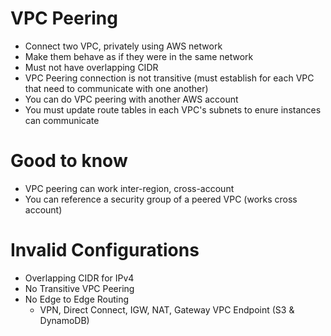 # VPC Peering

- Connect two VPC, privately using AWS network
- Make them behave as if they were in the same network
- Must not have overlapping CIDR
- VPC Peering connection is not transitive (must establish for each VPC that need to communicate with one another)
- You can do VPC peering with another AWS account
- You must update route tables in each VPC's subnets to enure instances can communicate

# Good to know

- VPC peering can work inter-region, cross-account
- You can reference a security group of a peered VPC (works cross account)

# Invalid Configurations

- Overlapping CIDR for IPv4
- No Transitive VPC Peering
- No Edge to Edge Routing
  - VPN, Direct Connect, IGW, NAT, Gateway VPC Endpoint (S3 & DynamoDB)

